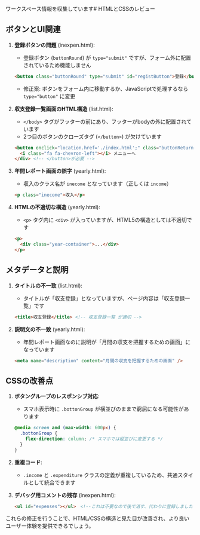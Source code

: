 ワークスペース情報を収集しています# HTMLとCSSのレビュー

## ボタンとUI関連

1. **登録ボタンの問題** (inexpen.html):
   - 登録ボタン (`buttonRound`) が `type="submit"` ですが、フォーム外に配置されているため機能しません
   ```html
   <button class="buttonRound" type="submit" id="registButton">登録</button>
   ```
   - 修正案: ボタンをフォーム内に移動するか、JavaScriptで処理するなら `type="button"` に変更

2. **収支登録一覧画面のHTML構造** (list.html):
   - `</body>` タグがフッターの前にあり、フッターがbodyの外に配置されています
   - 2つ目のボタンのクローズタグ (`</button>`) が欠けています
   ```html
   <button onclick="location.href='./index.html';" class="buttonReturn" type="button">
     <i class="fa fa-chevron-left"></i> メニューへ
   </div> <!-- </button>が必要 -->
   ```

3. **年間レポート画面の誤字** (yearly.html):
   - 収入のクラス名が `inecome` となっています（正しくは `income`）
   ```html
   <p class="inecome">収入</p>
   ```

4. **HTMLの不適切な構造** (yearly.html):
   - `<p>` タグ内に `<div>` が入っていますが、HTML5の構造としては不適切です
   ```html
   <p>
     <div class="year-container">...</div>
   </p>
   ```

## メタデータと説明

1. **タイトルの不一致** (list.html):
   - タイトルが「収支登録」となっていますが、ページ内容は「収支登録一覧」です
   ```html
   <title>収支登録</title> <!-- 収支登録一覧 が適切 -->
   ```

2. **説明文の不一致** (yearly.html):
   - 年間レポート画面なのに説明が「月間の収支を把握するための画面」になっています
   ```html
   <meta name="description" content="月間の収支を把握するための画面" />
   ```

## CSSの改善点

1. **ボタングループのレスポンシブ対応**:
   - スマホ表示時に `.bottonGroup` が横並びのままで窮屈になる可能性があります
   ```css
   @media screen and (max-width: 600px) {
     .bottonGroup {
       flex-direction: column; /* スマホでは縦並びに変更する */
     }
   }
   ```

2. **重複コード**:
   - `.income` と `.expenditure` クラスの定義が重複しているため、共通スタイルとして統合できます

3. **デバッグ用コメントの残存** (inexpen.html):
   ```html
   <ul id="expenses"></ul>　<!--これは不要なので後で消す、代わりに登録しましたというポップアップを表示させるようにする-->
   ```

これらの修正を行うことで、HTML/CSSの構造と見た目が改善され、より良いユーザー体験を提供できるでしょう。